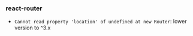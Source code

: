 ### react-router
+ `Cannot read property 'location' of undefined at new Router`: lower version to ^3.x
